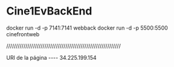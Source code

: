 # Cine1EvBackEnd

 docker run -d -p 7141:7141 webback
 docker run -d -p 5500:5500 cinefrontweb
 
////////////////////////////////////////////////////////////

 URl de la página ---- 34.225.199.154
